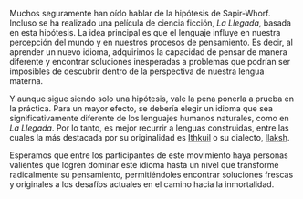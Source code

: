 Muchos seguramente han oído hablar de la hipótesis de Sapir-Whorf. Incluso se ha realizado una película de ciencia ficción, *La Llegada*, basada en esta hipótesis. La idea principal es que el lenguaje influye en nuestra percepción del mundo y en nuestros procesos de pensamiento. Es decir, al aprender un nuevo idioma, adquirimos la capacidad de pensar de manera diferente y encontrar soluciones inesperadas a problemas que podrían ser imposibles de descubrir dentro de la perspectiva de nuestra lengua materna.  

Y aunque sigue siendo solo una hipótesis, vale la pena ponerla a prueba en la práctica. Para un mayor efecto, se debería elegir un idioma que sea significativamente diferente de los lenguajes humanos naturales, como en *La Llegada*. Por lo tanto, es mejor recurrir a lenguas construidas, entre las cuales la más destacada por su originalidad es [Ithkuil](https://www.ithkuil.net/) o su dialecto, [Ilaksh](https://ithkuil.place/mirror/2004-en/Ilaksh_Intro.html).  

Esperamos que entre los participantes de este movimiento haya personas valientes que logren dominar este idioma hasta un nivel que transforme radicalmente su pensamiento, permitiéndoles encontrar soluciones frescas y originales a los desafíos actuales en el camino hacia la inmortalidad.

